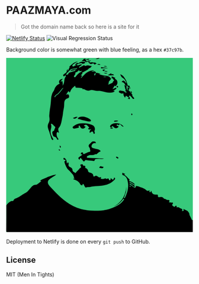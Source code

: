 # PAAZMAYA.com

> Got the domain name back so here is a site for it

[![Netlify Status](https://api.netlify.com/api/v1/badges/53164249-f84c-4192-8bbd-927bd5e7b761/deploy-status)](https://app.netlify.com/sites/paazmaya-com/deploys)
![Visual Regression Status](https://api.ghostinspector.com/v1/suites/5ac47ceab0eee308b1668fa2/status-badge)

Background color is somewhat green with blue feeling, as a hex `#37c97b`.

![Jukka Paasonen](jukka-paasonen.png)

Deployment to Netlify is done on every `git push` to GitHub.

## License

MIT (Men In Tights)
